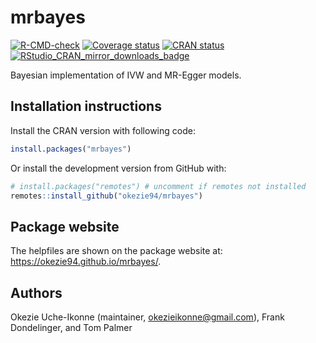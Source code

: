 # mrbayes

<!-- badges: start -->
[![R-CMD-check](https://github.com/okezie94/mrbayes/actions/workflows/R-CMD-check.yaml/badge.svg)](https://github.com/okezie94/mrbayes/actions/workflows/R-CMD-check.yaml)
[![Coverage status](https://codecov.io/gh/okezie94/mrbayes/branch/master/graph/badge.svg)](https://app.codecov.io/github/okezie94/mrbayes?branch=master)
[![CRAN status](https://www.r-pkg.org/badges/version/mrbayes)](https://cran.r-project.org/package=mrbayes)
[![RStudio_CRAN_mirror_downloads_badge](http://cranlogs.r-pkg.org/badges/grand-total/mrbayes?color=blue)](https://CRAN.R-project.org/package=mrbayes)
<!-- badges: end -->

Bayesian implementation of IVW and MR-Egger models.


## Installation instructions
 
Install the CRAN version with following code:

``` r
install.packages("mrbayes")
``` 

Or install the development version from GitHub with:
 
``` r
# install.packages("remotes") # uncomment if remotes not installed
remotes::install_github("okezie94/mrbayes")
```

## Package website

The helpfiles are shown on the package website at: <https://okezie94.github.io/mrbayes/>.

## Authors
Okezie Uche-Ikonne (maintainer, okezieikonne@gmail.com), Frank Dondelinger, and Tom Palmer

